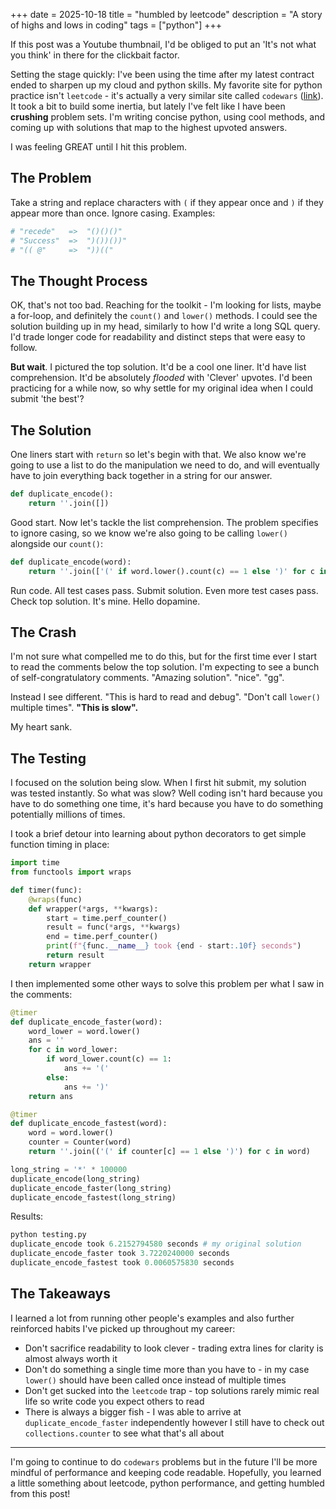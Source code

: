 +++
date = 2025-10-18
title = "humbled by leetcode"
description = "A story of highs and lows in coding"
tags = ["python"]
+++

If this post was a Youtube thumbnail, I'd be obliged to put an 'It's not what you think' in there for the clickbait factor.

Setting the stage quickly: I've been using the time after my latest contract ended to sharpen up my cloud and python skills.  My favorite site for python practice isn't `leetcode` -  it's actually a very similar site called `codewars` ([link](https://www.codewars.com)).  It took a bit to build some inertia, but lately I've felt like I have been **crushing** problem sets.  I'm writing concise python, using cool methods, and coming up with solutions that map to the highest upvoted answers.

I was feeling GREAT until I hit this problem.

## The Problem
Take a string and replace characters with `(` if they appear once and `)` if they appear more than once.  Ignore casing.  Examples:

```python
# "recede"   =>  "()()()"
# "Success"  =>  ")())())"
# "(( @"     =>  "))(("
```

## The Thought Process
OK, that's not too bad. Reaching for the toolkit - I'm looking for lists, maybe a for-loop, and definitely the `count()` and `lower()` methods.  I could see the solution building up in my head, similarly to how I'd write a long SQL query.  I'd trade longer code for readability and distinct steps that were easy to follow.

**But wait**.  I pictured the top solution.  It'd be a cool one liner.  It'd have list comprehension.  It'd be absolutely _flooded_ with 'Clever' upvotes.  I'd been practicing for a while now, so why settle for my original idea when I could submit 'the best'?

## The Solution
One liners start with `return` so let's begin with that.  We also know we're going to use a list to do the manipulation we need to do, and will eventually have to join everything back together in a string for our answer.

```python
def duplicate_encode():
    return ''.join([])
```

Good start.  Now let's tackle the list comprehension.  The problem specifies to ignore casing, so we know we're also going to be calling `lower()` alongside our `count()`:

```python
def duplicate_encode(word):
    return ''.join(['(' if word.lower().count(c) == 1 else ')' for c in word.lower()])
```

Run code.  All test cases pass.  Submit solution.  Even more test cases pass.  Check top solution.  It's mine.  Hello dopamine.

## The Crash
I'm not sure what compelled me to do this, but for the first time ever I start to read the comments below the top solution.  I'm expecting to see a bunch of self-congratulatory comments.  "Amazing solution".  "nice".  "gg".

Instead I see different.  "This is hard to read and debug".  "Don't call `lower()` multiple times".  **"This is slow".**

My heart sank.

## The Testing
I focused on the solution being slow.  When I first hit submit, my solution was tested instantly.  So what was slow?  Well coding isn't hard because you have to do something one time, it's hard because you have to do something potentially millions of times.

I took a brief detour into learning about python decorators to get simple function timing in place:

```python
import time
from functools import wraps

def timer(func):
    @wraps(func)
    def wrapper(*args, **kwargs):
        start = time.perf_counter()
        result = func(*args, **kwargs)
        end = time.perf_counter()
        print(f"{func.__name__} took {end - start:.10f} seconds")
        return result
    return wrapper
```

I then implemented some other ways to solve this problem per what I saw in the comments:

```python
@timer
def duplicate_encode_faster(word):
    word_lower = word.lower()
    ans = ''
    for c in word_lower:
        if word_lower.count(c) == 1:
            ans += '('
        else:
            ans += ')'
    return ans

@timer
def duplicate_encode_fastest(word):
    word = word.lower()
    counter = Counter(word)
    return ''.join(('(' if counter[c] == 1 else ')') for c in word)

long_string = '*' * 100000
duplicate_encode(long_string)
duplicate_encode_faster(long_string)
duplicate_encode_fastest(long_string)
```
Results:
```python
python testing.py
duplicate_encode took 6.2152794580 seconds # my original solution
duplicate_encode_faster took 3.7220240000 seconds
duplicate_encode_fastest took 0.0060575830 seconds
```
## The Takeaways
I learned a lot from running other people's examples and also further reinforced habits I've picked up throughout my career:

- Don't sacrifice readability to look clever - trading extra lines for clarity is almost always worth it
- Don't do something a single time more than you have to - in my case `lower()` should have been called once instead of multiple times
- Don't get sucked into the `leetcode` trap - top solutions rarely mimic real life so write code you expect others to read
- There is always a bigger fish - I was able to arrive at `duplicate_encode_faster` independently however I still have to check out `collections.counter` to see what that's all about

---
I'm going to continue to do `codewars` problems but in the future I'll be more mindful of performance and keeping code readable. Hopefully, you learned a little something about leetcode, python performance, and getting humbled from this post!
